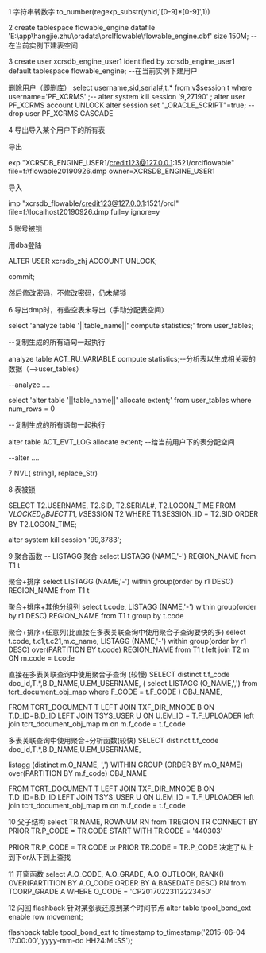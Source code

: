 1 字符串转数字 to_number(regexp_substr(yhid,'[0-9]*[0-9]',1))

2 create tablespace flowable_engine datafile 'E:\app\hangjie.zhu\oradata\orclflowable\flowable_engine.dbf' size 150M; -- 在当前实例下建表空间

3 create user xcrsdb_engine_user1 identified by xcrsdb_engine_user1 default tablespace flowable_engine; --在当前实例下建用户

删除用户（即删库）
select username,sid,serial#,t.* from v$session t where username='PF_XCRMS' ;--
alter system kill session '9,27190' ;
alter user PF_XCRMS account UNLOCK
alter session set "_ORACLE_SCRIPT"=true; 
--drop user PF_XCRMS CASCADE

4 导出导入某个用户下的所有表

导出

exp "XCRSDB_ENGINE_USER1/credit123@127.0.0.1:1521/orclflowable" file=f:\flowable20190926.dmp  owner=XCRSDB_ENGINE_USER1

导入

imp "xcrsdb_flowable/credit123@127.0.0.1:1521/orcl" file=f:\localhost20190926.dmp full=y ignore=y


5 账号被锁

用dba登陆

ALTER USER xcrsdb_zhj ACCOUNT UNLOCK;

commit;

然后修改密码，不修改密码，仍未解锁

6 导出dmp时，有些空表未导出（手动分配表空间）

select 'analyze table '||table_name||' compute statistics;' from user_tables;

--复制生成的所有语句一起执行

analyze table ACT_RU_VARIABLE compute statistics;--分析表以生成相关表的数据（-->user_tables）

--analyze ....

select 'alter table '||table_name||' allocate extent;' from user_tables where num_rows = 0 

--复制生成的所有语句一起执行

alter table ACT_EVT_LOG allocate extent; --给当前用户下的表分配空间

--alter ....

7 NVL( string1, replace_Str) 

8 表被锁

  SELECT T2.USERNAME, T2.SID, T2.SERIAL#, T2.LOGON_TIME
    FROM V$LOCKED_OBJECT T1, V$SESSION T2
   WHERE T1.SESSION_ID = T2.SID
   ORDER BY T2.LOGON_TIME;

  alter system kill session '99,3783';

9 聚合函数 -- LISTAGG
 聚合
select LISTAGG (NAME,'-') REGION_NAME from T1 t

 聚合+排序
select LISTAGG (NAME,'-') within group(order by r1 DESC) REGION_NAME from T1 t
 
 聚合+排序+其他分组列
select t.code, LISTAGG (NAME,'-') within group(order by r1 DESC) REGION_NAME from T1 t group by t.code

 聚合+排序+任意列(比直接在多表关联查询中使用聚合子查询要快的多)
select t.code, t.c1,t.c21,m.c_name, 
LISTAGG (NAME,'-') within group(order by r1 DESC) over(PARTITION BY t.code) REGION_NAME 
from T1 t
left join T2 m ON m.code = t.code
 
 直接在多表关联查询中使用聚合子查询 (较慢)
SELECT distinct t.f_code doc_id,T.*,B.D_NAME,U.EM_USERNAME,
    (
         select LISTAGG (O_NAME,',') from tcrt_document_obj_map where F_CODE = t.F_CODE
    ) OBJ_NAME,
              
FROM TCRT_DOCUMENT T
LEFT JOIN TXF_DIR_MNODE B ON T.D_ID=B.D_ID
LEFT JOIN TSYS_USER U ON U.EM_ID = T.F_UPLOADER
left join tcrt_document_obj_map m on m.f_code = t.f_code

多表关联查询中使用聚合+分析函数(较快)
SELECT distinct t.f_code doc_id,T.*,B.D_NAME,U.EM_USERNAME, 

   listagg (distinct m.O_NAME, ',') WITHIN GROUP (ORDER BY m.O_NAME)  over(PARTITION BY m.f_code) OBJ_NAME
 
FROM TCRT_DOCUMENT T
LEFT JOIN TXF_DIR_MNODE B ON T.D_ID=B.D_ID
LEFT JOIN TSYS_USER U ON U.EM_ID = T.F_UPLOADER
left join tcrt_document_obj_map m on m.f_code = t.f_code



10 父子结构
select TR.NAME, ROWNUM RN from TREGION TR
CONNECT BY PRIOR TR.P_CODE = TR.CODE
START WITH TR.CODE = '440303'

PRIOR TR.P_CODE = TR.CODE
or
PRIOR TR.CODE = TR.P_CODE
决定了从上到下or从下到上查找

11 开窗函数
select A.O_CODE, A.O_GRADE, A.O_OUTLOOK, RANK() OVER(PARTITION BY A.O_CODE ORDER BY A.BASEDATE DESC) RN 
from TCORP_GRADE  A WHERE O_CODE = 'CP20170223112223450' 

12 闪回 flashback 针对某张表还原到某个时间节点
alter table tpool_bond_ext enable row movement;

flashback table tpool_bond_ext to timestamp 
to_timestamp('2015-06-04 17:00:00','yyyy-mm-dd HH24:MI:SS');



